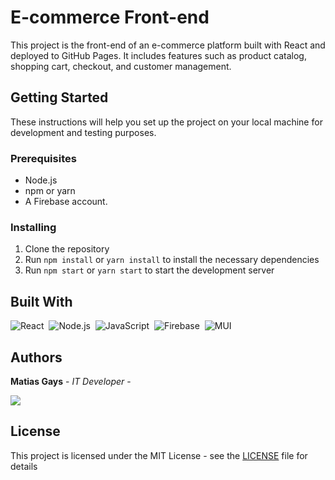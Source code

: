 # E-commerce Front-end

This project is the front-end of an e-commerce platform built with React and deployed to GitHub Pages. It includes features such as product catalog, shopping cart, checkout, and customer management.

## Getting Started

These instructions will help you set up the project on your local machine for development and testing purposes.

### Prerequisites

- Node.js 
- npm or yarn
- A Firebase account.

### Installing

1. Clone the repository
2. Run `npm install` or `yarn install` to install the necessary dependencies
3. Run `npm start` or `yarn start` to start the development server

## Built With

![React](https://img.shields.io/badge/React-61DAFB?style=for-the-badge&logo=React&logoColor=black)&nbsp;
![Node.js](https://img.shields.io/badge/Node.js-43853D?style=for-the-badge&logo=node.js&logoColor=white)&nbsp;
![JavaScript](https://img.shields.io/badge/JavaScript-F7DF1E?style=for-the-badge&logo=javascript&logoColor=black)&nbsp;
![Firebase](https://img.shields.io/badge/Firebase-FFCA28?style=for-the-badge&logo=Firebase&logoColor=black)&nbsp;
![MUI](https://img.shields.io/badge/MUI-007FFF?style=for-the-badge&logo=MUI&logoColor=white)&nbsp;

## Authors

**Matias Gays** - *IT Developer* - 

<a href="https://github.com/matiasgays"><img src="https://img.shields.io/badge/GitHub-181717?style=for-the-badge&logo=GitHub&logoColor=white"/></a>


## License

This project is licensed under the MIT License - see the [LICENSE](LICENSE) file for details
